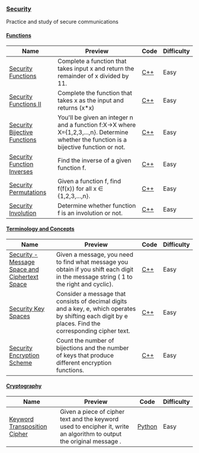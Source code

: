 
### [Security](https://www.hackerrank.com/domains/security)
Practice and study of secure communications


#### [Functions](https://www.hackerrank.com/domains/security/functions)

Name | Preview | Code | Difficulty
---- | ------- | ---- | ----------
[Security Functions](https://www.hackerrank.com/challenges/security-tutorial-functions)|Complete a function that takes input x and return the remainder of x divided by 11.|[C++](functions/security-tutorial-functions.cpp)|Easy
[Security Functions II](https://www.hackerrank.com/challenges/security-function-ii)|Complete the function that takes x as the input and returns (x*x)|[C++](functions/security-function-ii.cpp)|Easy
[Security Bijective Functions](https://www.hackerrank.com/challenges/security-bijective-functions)|You'll be given an integer n and a function f:X→X where X={1,2,3,...,n}.  Determine whether the function is a bijective function or not.|[C++](functions/security-bijective-functions.cpp)|Easy
[Security Function Inverses](https://www.hackerrank.com/challenges/security-inverse-of-a-function)|Find the inverse of a given function f.|[C++](functions/security-inverse-of-a-function.cpp)|Easy
[Security Permutations](https://www.hackerrank.com/challenges/security-tutorial-permutations)|Given a function f, find f(f(x)) for all x ∈ {1,2,3,...,n}.|[C++](functions/security-tutorial-permutations.cpp)|Easy
[Security Involution](https://www.hackerrank.com/challenges/security-involution)|Determine whether function f is an involution or not.|[C++](functions/security-involution.cpp)|Easy

#### [Terminology and Concepts](https://www.hackerrank.com/domains/security/concepts)

Name | Preview | Code | Difficulty
---- | ------- | ---- | ----------
[Security - Message Space and Ciphertext Space](https://www.hackerrank.com/challenges/security-message-space-and-ciphertext-space)|Given a message, you need to find what message you obtain if you shift each digit in the message string ( 1 to the right and cyclic).|[C++](concepts/security-message-space-and-ciphertext-space.cpp)|Easy
[Security Key Spaces](https://www.hackerrank.com/challenges/security-key-spaces)|Consider a message that consists of decimal digits and a key, e, which operates by shifting each digit by e places. Find the corresponding cipher text.|[C++](concepts/security-key-spaces.cpp)|Easy
[Security Encryption Scheme](https://www.hackerrank.com/challenges/security-encryption-scheme)|Count the number of bijections and the number of keys that produce different encryption functions.|[C++](concepts/security-encryption-scheme.cpp)|Easy

#### [Cryptography](https://www.hackerrank.com/domains/security/cryptography)

Name | Preview | Code | Difficulty
---- | ------- | ---- | ----------
[Keyword Transposition Cipher](https://www.hackerrank.com/challenges/keyword-transposition-cipher)|Given a piece of cipher text and the keyword used to encipher it, write an algorithm to output the original message .|[Python](cryptography/keyword-transposition-cipher.py)|Easy

